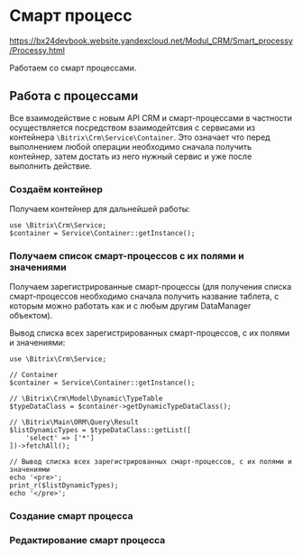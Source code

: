 # Смарт процесс
https://bx24devbook.website.yandexcloud.net/Modul_CRM/Smart_processy/Processy.html  

Работаем со смарт процессами.

## Работа с процессами
Все взаимодействие с новым API CRM и смарт-процессами в частности осуществляется посредством взаимодейтсвия с сервисами из контейнера `\Bitrix\Crm\Service\Container`. Это означает что перед выполнением любой операции необходимо сначала получить контейнер, затем достать из него нужный сервис и уже после выполнить действие.

### Создаём контейнер
Получаем контейнер для дальнейшей работы:

    use \Bitrix\Crm\Service;
    $container = Service\Container::getInstance();

### Получаем список смарт-процессов с их полями и значениями
Получаем зарегистрированные смарт-процессы (для получения списка смарт-процессов необходимо сначала получить название таблета, с которым можно работать как и с любым другим DataManager объектом).

Вывод списка всех зарегистрированных смарт-процессов, с их полями и значениями:

    use \Bitrix\Crm\Service;

    // Container
    $container = Service\Container::getInstance();

    // \Bitrix\Crm\Model\Dynamic\TypeTable
    $typeDataClass = $container->getDynamicTypeDataClass();

    // \Bitrix\Main\ORM\Query\Result
    $listDynamicTypes = $typeDataClass::getList([
        'select' => ['*']
    ])->fetchAll();

    // Вывод списка всех зарегистрированных смарт-процессов, с их полями и значениями
    echo '<pre>';
    print_r($listDynamicTypes);
    echo '</pre>';

### Создание смарт процесса
### Редактирование смарт процесса
